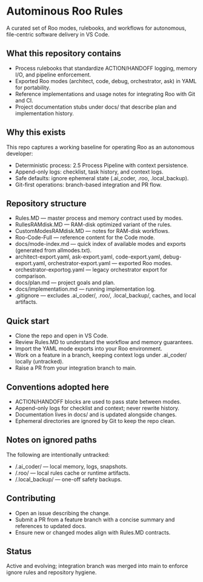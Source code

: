 # Autominous Roo Rules

A curated set of Roo modes, rulebooks, and workflows for autonomous, file-centric software delivery in VS Code.

## What this repository contains

- Process rulebooks that standardize ACTION/HANDOFF logging, memory I/O, and pipeline enforcement.
- Exported Roo modes (architect, code, debug, orchestrator, ask) in YAML for portability.
- Reference implementations and usage notes for integrating Roo with Git and CI.
- Project documentation stubs under docs/ that describe plan and implementation history.

## Why this exists

This repo captures a working baseline for operating Roo as an autonomous developer:
- Deterministic process: 2.5 Process Pipeline with context persistence.
- Append-only logs: checklist, task history, and context logs.
- Safe defaults: ignore ephemeral state (.ai_coder, .roo, .local_backup).
- Git-first operations: branch-based integration and PR flow.

## Repository structure

- Rules.MD — master process and memory contract used by modes.
- RullesRAMdisk.MD — RAM-disk optimized variant of the rules.
- CustomModesRAMdisk.MD — notes for RAM-disk workflows.
- Roo-Code-Full — reference content for the Code mode.
- docs/mode-index.md — quick index of available modes and exports (generated from allmodes.txt).
- architect-export.yaml, ask-export.yaml, code-export.yaml, debug-export.yaml, orchestrator-export.yaml — exported Roo modes.
- orchestrator-exportog.yaml — legacy orchestrator export for comparison.
- docs/plan.md — project goals and plan.
- docs/implementation.md — running implementation log.
- .gitignore — excludes .ai_coder/, .roo/, .local_backup/, caches, and local artifacts.

## Quick start

- Clone the repo and open in VS Code.
- Review Rules.MD to understand the workflow and memory guarantees.
- Import the YAML mode exports into your Roo environment.
- Work on a feature in a branch, keeping context logs under .ai_coder/ locally (untracked).
- Raise a PR from your integration branch to main.

## Conventions adopted here

- ACTION/HANDOFF blocks are used to pass state between modes.
- Append-only logs for checklist and context; never rewrite history.
- Documentation lives in docs/ and is updated alongside changes.
- Ephemeral directories are ignored by Git to keep the repo clean.

## Notes on ignored paths

The following are intentionally untracked:
- /.ai_coder/ — local memory, logs, snapshots.
- /.roo/ — local rules cache or runtime artifacts.
- /.local_backup/ — one-off safety backups.

## Contributing

- Open an issue describing the change.
- Submit a PR from a feature branch with a concise summary and references to updated docs.
- Ensure new or changed modes align with Rules.MD contracts.

## Status

Active and evolving; integration branch was merged into main to enforce ignore rules and repository hygiene.
